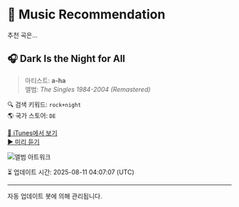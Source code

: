 
# 🎵 Music Recommendation

추천 곡은...

## 🎧 Dark Is the Night for All  
> 아티스트: **a-ha**  
> 앨범: _The Singles 1984-2004 (Remastered)_  

🔍 검색 키워드: `rock+night`  
🌎 국가 스토어: `DE`

[🔗 iTunes에서 보기](https://music.apple.com/de/album/dark-is-the-night-for-all/368555809?i=368555889&uo=4)  
[▶️ 미리 듣기](https://audio-ssl.itunes.apple.com/itunes-assets/AudioPreview115/v4/c8/70/9a/c8709a12-b6d0-a8ef-cf60-d3f6105bd7c2/mzaf_12743125909371220379.plus.aac.p.m4a)

![앨범 아트워크](https://is1-ssl.mzstatic.com/image/thumb/Music125/v4/86/98/7d/86987d9d-320b-0246-4f4e-343b32056b8d/mzi.qmnpjmnr.jpg/100x100bb.jpg)

⏳ 업데이트 시간: 2025-08-11 04:07:07 (UTC)

---
자동 업데이트 봇에 의해 관리됩니다.
